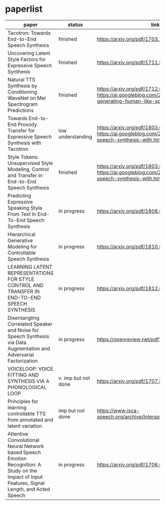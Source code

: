 # paperlist

| paper                                                        | status       | link/tag                                                     |
| ------------------------------------------------------------ | ------------ | ------------------------------------------------------------ |
|  Tacotron: Towards End-to-End Speech Synthesis                                 | finished     | https://arxiv.org/pdf/1703.10135.pdf                      
| Uncovering Latent Style Factors for Expressive Speech Synthesis| finished     | https://arxiv.org/pdf/1711.00520.pdf                        |
| Natural TTS Synthesis by Conditioning WaveNet on Mel Spectrogram Predictions                                      | finished     | https://arxiv.org/pdf/1712.05884.pdf https://ai.googleblog.com/2017/12/tacotron-2-generating-human-like-speech.html                        |
| Towards End-to-End Prosody Transfer for Expressive Speech Synthesis with Tacotron | low understanding     | https://arxiv.org/pdf/1803.09047.pdf https://ai.googleblog.com/2018/03/expressive-speech-synthesis-with.html                        |
| Style Tokens: Unsupervised Style Modeling, Control and Transfer in End-to-End Speech Synthesis | finished     | https://arxiv.org/pdf/1803.09017.pdf  https://ai.googleblog.com/2018/03/expressive-speech-synthesis-with.html                      |
| Predicting Expressive Speaking Style From Text In End-To-End Speech Synthesis| in progress     | https://arxiv.org/pdf/1808.01410.pdf                        |
| Hierarchical Generative Modeling for Controllable Speech Synthesis  | in progress     | https://arxiv.org/pdf/1810.07217.pdf                        |
| LEARNING LATENT REPRESENTATIONS FOR STYLE CONTROL AND TRANSFER IN END-TO-END SPEECH SYNTHESIS                   | in progress     | https://arxiv.org/pdf/1812.04342.pdf                        |
| Disentangling Correlated Speaker and Noise for Speech Synthesis via Data Augmentation and Adversarial Factorization                   | in progress     | https://openreview.net/pdf?id=Bkg9ZeBB37                        |
| VOICELOOP: VOICE FITTING AND SYNTHESIS VIA A PHONOLOGICAL LOOP                   | v. imp but not done     | https://arxiv.org/pdf/1707.06588.pdf                        |
| Principles for learning controllable TTS from annotated and latent variation                   | imp but not done     | https://www.isca-speech.org/archive/Interspeech_2017/pdfs/0171.PDF                        |
| Attentive Convolutional Neural Network based Speech Emotion Recognition: A Study on the Impact of Input Features, Signal Length, and Acted Speech       | in progress     | https://arxiv.org/pdf/1706.00612.pdf                        |
